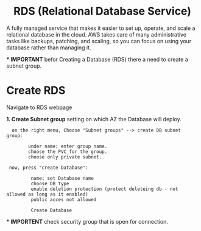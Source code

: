<div align="center">

# **RDS (Relational Database Service)**

</div>

A fully managed service that makes it easier to set up, operate, and scale a relational database in the cloud. AWS takes care of many administrative tasks like backups, patching, and scaling, so you can focus on using your database rather than managing it.

__* IMPORTANT__ befor Creating a Database (RDS) there a need to create a subnet group.

# Create RDS

Navigate to RDS webpage

__1. Create Subnet group__ setting on which AZ the Database will deploy.

      on the right menu, Choose "Subnet groups" --> create DB subnet group:

            under name: enter group name.
            choose the PVC for the group.
            choose only private subnet.

     now, press "create Database":

             name: set Database name
             choose DB type
             enable deletion protection (protect deleteing db - not allowed as long as it enabled)
             public acces not allowed

             Create Database

__* IMPORTENT__ check security group that is open for connection.
